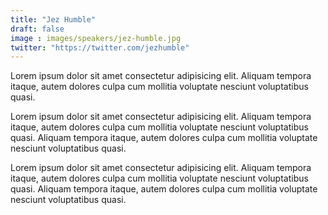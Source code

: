 ```yaml
---
title: "Jez Humble"
draft: false
image : images/speakers/jez-humble.jpg
twitter: "https://twitter.com/jezhumble"
---
```


Lorem ipsum dolor sit amet consectetur adipisicing elit. Aliquam tempora itaque, autem dolores culpa cum mollitia voluptate nesciunt voluptatibus quasi.

Lorem ipsum dolor sit amet consectetur adipisicing elit. Aliquam tempora itaque, autem dolores culpa cum mollitia voluptate nesciunt voluptatibus quasi. Aliquam tempora itaque, autem dolores culpa cum mollitia voluptate nesciunt voluptatibus quasi.

Lorem ipsum dolor sit amet consectetur adipisicing elit. Aliquam tempora itaque, autem dolores culpa cum mollitia voluptate nesciunt voluptatibus quasi. Aliquam tempora itaque, autem dolores culpa cum mollitia voluptate nesciunt voluptatibus quasi.
